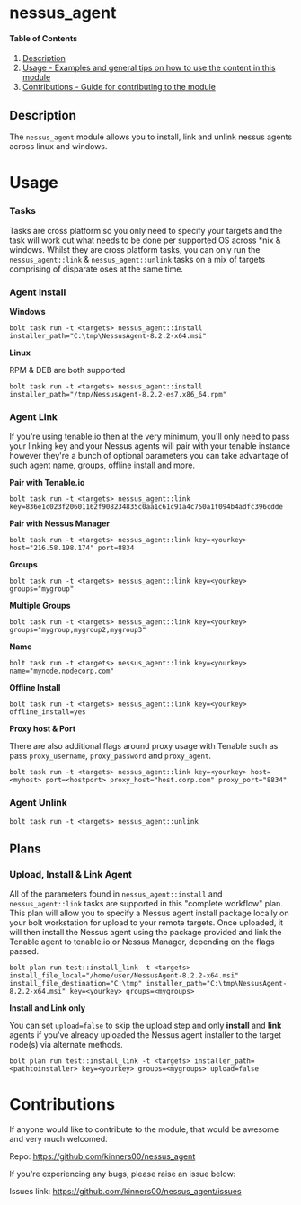 # nessus_agent

#### Table of Contents

1. [Description](#description)
2. [Usage - Examples and general tips on how to use the content in this module](#usage)
3. [Contributions - Guide for contributing to the module](#contributions)

## Description

The ```nessus_agent``` module allows you to install, link and unlink nessus agents across linux and windows.

# Usage

### Tasks

Tasks are cross platform so you only need to specify your targets and the task will work out what needs to be done per supported OS across *nix & windows. Whilst they are cross platform tasks, you can only run the ```nessus_agent::link``` & ```nessus_agent::unlink``` tasks on a mix of targets comprising of disparate oses at the same time.


### Agent Install

**Windows**

```
bolt task run -t <targets> nessus_agent::install installer_path="C:\tmp\NessusAgent-8.2.2-x64.msi"
```

**Linux**

RPM & DEB are both supported

```
bolt task run -t <targets> nessus_agent::install installer_path="/tmp/NessusAgent-8.2.2-es7.x86_64.rpm"
```

### Agent Link
If you're using tenable.io then at the very minimum, you'll only need to pass your linking key and your Nessus agents will pair with your tenable instance however they're a bunch of optional parameters you can take advantage of such agent name, groups, offline install and more.

**Pair with Tenable.io**

```
bolt task run -t <targets> nessus_agent::link key=836e1c023f20601162f908234835c0aa1c61c91a4c750a1f094b4adfc396cdde
```

**Pair with Nessus Manager**

```
bolt task run -t <targets> nessus_agent::link key=<yourkey> host="216.58.198.174" port=8834
```
**Groups**

```
bolt task run -t <targets> nessus_agent::link key=<yourkey> groups="mygroup"
```

**Multiple Groups**

```
bolt task run -t <targets> nessus_agent::link key=<yourkey> groups="mygroup,mygroup2,mygroup3"
```

**Name**

```
bolt task run -t <targets> nessus_agent::link key=<yourkey> name="mynode.nodecorp.com"
```

**Offline Install**

```
bolt task run -t <targets> nessus_agent::link key=<yourkey> offline_install=yes
```

**Proxy host & Port**

There are also additional flags around proxy usage with Tenable such as pass ```proxy_username```, ```proxy_password``` and ```proxy_agent```.

```
bolt task run -t <targets> nessus_agent::link key=<yourkey> host=<myhost> port=<hostport> proxy_host="host.corp.com" proxy_port="8834"
```

### Agent Unlink

```
bolt task run -t <targets> nessus_agent::unlink
```

## Plans

### Upload, Install & Link Agent

All of the parameters found in ```nessus_agent::install``` and ```nessus_agent::link``` tasks are supported in this "complete workflow" plan. This plan will allow you to specify a Nessus agent install package locally on your bolt workstation for upload to your remote targets. Once uploaded, it will then install the Nessus agent using the package provided and link the Tenable agent to tenable.io or Nessus Manager, depending on the flags passed. 

```
bolt plan run test::install_link -t <targets> install_file_local="/home/user/NessusAgent-8.2.2-x64.msi" install_file_destination="C:\tmp" installer_path="C:\tmp\NessusAgent-8.2.2-x64.msi" key=<yourkey> groups=<mygroups>
```

**Install and Link only**

You can set ```upload=false``` to skip the upload step and only **install** and **link** agents if you've already uploaded the Nessus agent installer to the target node(s) via alternate methods.

```
bolt plan run test::install_link -t <targets> installer_path=<pathtoinstaller> key=<yourkey> groups=<mygroups> upload=false
```

# Contributions

If anyone would like to contribute to the module, that would be awesome and very much welcomed.

Repo:        https://github.com/kinners00/nessus_agent

If you're experiencing any bugs, please raise an issue below:

Issues link: https://github.com/kinners00/nessus_agent/issues
